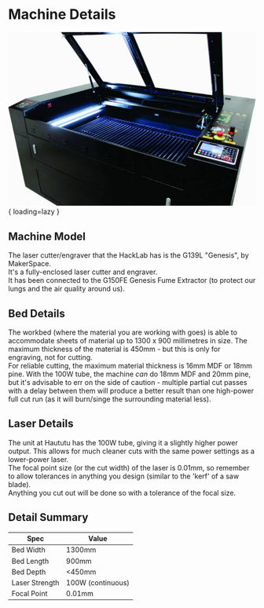 # Machine Details

![G139L Genesis Laser Cutter/Engraver](../../assets/images/G139L_Laser.jpg){ loading=lazy }

## Machine Model

The laser cutter/engraver that the HackLab has is the G139L "Genesis", by MakerSpace.  
It's a fully-enclosed laser cutter and engraver.  
It has been connected to the G150FE Genesis Fume Extractor (to protect our lungs and the air quality around us).

## Bed Details

The workbed (where the material you are working with goes) is able to accommodate sheets of material up to 1300 x 900 millimetres in size.
The maximum thickness of the material is 450mm - but this is only for engraving, not for cutting.  
For reliable cutting, the maximum material thickness is 16mm MDF or 18mm pine. With the 100W tube, the machine _can_ do 18mm MDF and 20mm pine, but it's advisable to err on the side of caution - multiple partial cut passes with a delay between them will produce a better result than one high-power full cut run (as it will burn/singe the surrounding material less).

## Laser Details

The unit at Haututu has the 100W tube, giving it a slightly higher power output. This allows for much cleaner cuts with the same power settings as a lower-power laser.  
The focal point size (or the cut width) of the laser is 0.01mm, so remember to allow tolerances in anything you design (similar to the 'kerf' of a saw blade).  
Anything you cut out will be done so with a tolerance of the focal size.

## Detail Summary

| Spec | Value |
| --- | --- |
| Bed Width | 1300mm |
| Bed Length | 900mm |
| Bed Depth | <450mm |
| Laser Strength | 100W (continuous) |
| Focal Point | 0.01mm |
